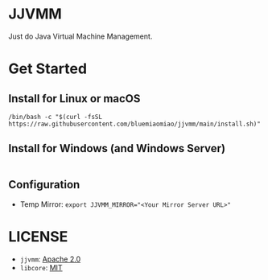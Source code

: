 # JJVMM

Just do Java Virtual Machine Management.

# Get Started

## Install for Linux or macOS

```shell
/bin/bash -c "$(curl -fsSL https://raw.githubusercontent.com/bluemiaomiao/jjvmm/main/install.sh)"
```

## Install for Windows (and Windows Server)

```powershell
```

## Configuration

- Temp Mirror: ``export JJVMM_MIRROR="<Your Mirror Server URL>"``

# LICENSE

- `jjvmm`: [Apache 2.0](https://www.apache.org/licenses/LICENSE-2.0.txt)
- `libcore`: [MIT](https://choosealicense.com/licenses/mit/)
